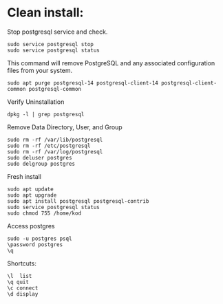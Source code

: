 # Clean install:

Stop postgresql service and check.

```
sudo service postgresql stop
sudo service postgresql status
```

This command will remove PostgreSQL and any associated configuration files from your system.

```
sudo apt purge postgresql-14 postgresql-client-14 postgresql-client-common postgresql-common
```

Verify Uninstallation

```
dpkg -l | grep postgresql
```

Remove Data Directory, User, and Group

```
sudo rm -rf /var/lib/postgresql
sudo rm -rf /etc/postgresql
sudo rm -rf /var/log/postgresql
sudo deluser postgres
sudo delgroup postgres

```

Fresh install

```
sudo apt update
sudo apt upgrade
sudo apt install postgresql postgresql-contrib
sudo service postgresql status
sudo chmod 755 /home/kod
```

Access postgres

```
sudo -u postgres psql
\password postgres
\q
```

Shortcuts:

```
\l  list
\q quit
\c connect
\d display

```
